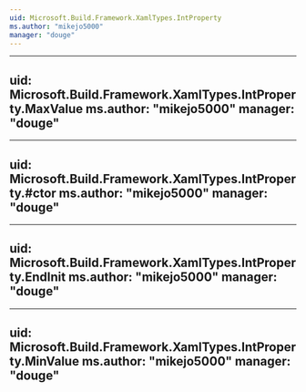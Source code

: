 ```yaml
---
uid: Microsoft.Build.Framework.XamlTypes.IntProperty
ms.author: "mikejo5000"
manager: "douge"
---
```


---
uid: Microsoft.Build.Framework.XamlTypes.IntProperty.MaxValue
ms.author: "mikejo5000"
manager: "douge"
---

---
uid: Microsoft.Build.Framework.XamlTypes.IntProperty.#ctor
ms.author: "mikejo5000"
manager: "douge"
---

---
uid: Microsoft.Build.Framework.XamlTypes.IntProperty.EndInit
ms.author: "mikejo5000"
manager: "douge"
---

---
uid: Microsoft.Build.Framework.XamlTypes.IntProperty.MinValue
ms.author: "mikejo5000"
manager: "douge"
---
